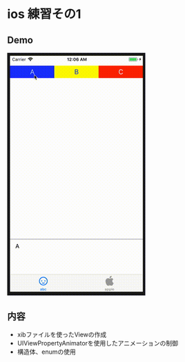 # ios 練習その1

## Demo

![result](https://github.com/taichi0529/ios-practice01/blob/media/abc.gif)


## 内容
- xibファイルを使ったViewの作成
- UIViewPropertyAnimatorを使用したアニメーションの制御
- 構造体、enumの使用
